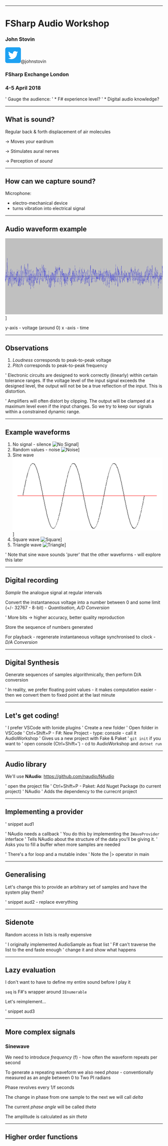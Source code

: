 *** 

# FSharp Audio Workshop

### John Stovin

![twitter](images/Twitter.png)@johnstovin

### FSharp Exchange London

### 4-5 April 2018

' Gauge the audience:
' * F# experience level?
' * Digital audio knowledge?

***

## What is sound?

Regular back & forth displacement of air molecules

-> Moves your eardrum

-> Stimulates aural nerves

-> Perception of _sound_

---

## How can we capture sound?

Microphone:

* electro-mechanical device
* turns vibration into electrical signal

---

## Audio waveform example

![Waveform](images/waveform.png)]

y-axis - voltage (around 0)
x -axis - time

---

## Observations

1. _Loudness_ corresponds to peak-to-peak voltage
2. _Pitch_ corresponds to peak-to-peak frequency

' Electronic circuits are designed to work correctly (linearly) within certain tolerance ranges. If the voltage level of the input signal exceeds the designed level, the output will not be be a true reflection of the input. This is distortion.

' Amplifiers will often distort by clipping. The output will be clamped at a maximum level even if the input changes. So we try to keep our signals within a constrained dynamic range. 

---

## Example waveforms

1. No signal - silence
![No Signal](images/no_signal.png)]
2. Random values - noise
![Noise](images/noise.png)]
3. Sine wave
![Sine](images/sine.png)]
4. Square wave
![Square](images/square.png)]
5. Triangle wave
![Triangle](images/triangle.png)]

' Note that sine wave sounds 'purer' that the other waveforms - will explore this later

---

## Digital recording

_Sample_ the analogue signal at regular intervals

Convert the instantaneous voltage into a number between 0 and some limit (+/- 32767 - 8-bit) - _Quantisation_, _A/D Conversion_

' More bits -> higher accuracy, better quality reproduction

Store the sequence of numbers generated

For playback - regenerate instantaneous voltage synchronised to clock - _D/A Conversion_

---

## Digital Synthesis

Generate sequences of samples algorithmically, then perform D/A conversion

' In reality, we prefer floating point values - it makes computation easier - then we convert them to fixed point at the last minute

***

## Let's get coding!

' I prefer VSCode with Ionide plugins
' Create a new folder
' Open folder in VSCode
' Ctrl+Shift+P - F#: New Project - type: console - call it AudioWorkshop
'   Gives us a new project with Fake & Paket
' `git init` if you want to
' open console (Ctrl+Shift+') - cd to AudioWorkshop and `dotnet run`

---

## Audio library

We'll use **NAudio**: <https://github.com/naudio/NAudio>

' open the project file
' Ctrl+Shift+P - Paket: Add Nuget Package (to current project)
' NAudio
' Adds the dependency to the currecnt project

---

## Implementing a provider

' snippet aud1

' NAudio needs a callback
' You do this by implementing the `IWaveProvider` interface
' Tells NAudio about the structure of the data you'll be giving it.
' Asks you to fill a buffer when more samples are needed

' There's a for loop and a mutable index
' Note the |> operator in main

***

## Generalising

Let's change this to provide an arbitrary set of samples and have the system play them?

' snippet aud2 - replace everything

---

## Sidenote

Random access in lists is really expensive

' I originally implemented AudioSample as float list
' F# can't traverse the list to the end faste enough
' change it and show what happens

---

## Lazy evaluation

I don't want to have to define my entire sound before I play it

`seq` is F#'s wrapper around `IEnumerable`

Let's reimplement...

' snippet aud3

***

## More complex signals

### Sinewave

We need to introduce _frequency_ (f) - how often the waveform repeats per second

To generate a repeating waveform we also need _phase_ - conventionally measured as an angle between 0 to Two PI radians

Phase revolves every 1/f seconds

The change in phase from one sample to the next we will call _delta_

The current _phase angle_ will be called _theta_

The amplitude is calculated as _sin theta_

___

## Higher order functions